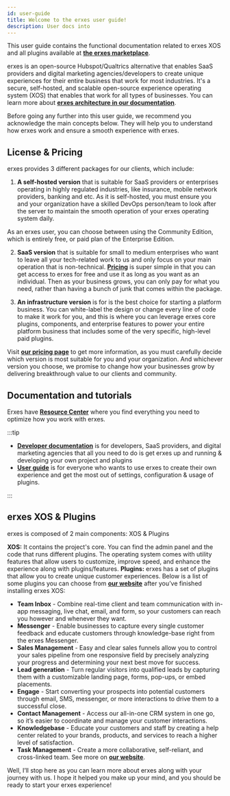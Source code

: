```yaml
---
id: user-guide
title: Welcome to the erxes user guide! 
description: User docs into
---
```


This user guide contains the functional documentation related to erxes XOS and all plugins available at **<a href="https://erxes.io/marketplace" >the erxes marketplace</a>**.

erxes is an open-source Hubspot/Qualtrics alternative that enables SaaS providers and digital marketing agencies/developers to create unique experiences for their entire business that work for most industries. It's a secure, self-hosted, and scalable open-source experience operating system (XOS) that enables that work for all types of businesses. You can learn more about **<a href="https://docs.erxes.io/docs/introduction/architecture" >erxes architecture in our documentation</a>**.

Before going any further into this user guide, we recommend you acknowledge the main concepts below. They will help you to understand how erxes work and ensure a smooth experience with erxes.

## License & Pricing

erxes provides 3 different packages for our clients, which include:

1. **A self-hosted version** that is suitable for SaaS providers or enterprises operating in highly regulated industries, like insurance, mobile network providers, banking and etc. As it is self-hosted, you must ensure you and your organization have a skilled DevOps person/team to look after the server to maintain the smooth operation of your erxes operating system daily.  

As an erxes user, you can choose between using the Community Edition, which is entirely free, or paid plan of the Enterprise Edition.  

2. **SaaS version** that is suitable for small to medium enterprises who want to leave all your tech-related work to us and only focus on your main operation that is non-technical. **<a href="https://erxes.io/pricing" >Pricing</a>** is super simple in that you can get access to erxes for free and use it as long as you want as an individual. Then as your business grows, you can only pay for what you need, rather than having a bunch of junk that comes within the package. 

3. **An infrastructure version** is for is the best choice for starting a platform business. You can white-label the design or change every line of code to make it work for you, and this is where you can leverage erxes core plugins, components, and enterprise features to power your entire platform business that includes some of the very specific, high-level paid plugins.


Visit **<a href="https://erxes.io/pricing" >our pricing page</a>** to get more information, as you must carefully decide which version is most suitable for you and your organization. And whichever version you choose, we promise to change how your businesses grow by delivering breakthrough value to our clients and community. 

## Documentation and tutorials

Erxes have **<a href="https://erxes.io/resource-center" >Resource Center</a>** where you find everything you need to optimize how you work with erxes.

:::tip

- **<a href="https://docs.erxes.io/docs/intro/" >Developer documentation</a>** is for developers, SaaS providers, and digital marketing agencies that all you need to do is get erxes up and running & developing your own project and plugins 
- **<a href="https://docs.erxes.io/docs/user-guide/" >User guide</a>** is for everyone who wants to use erxes to create their own experience and get the most out of settings, configuration & usage of plugins.

:::

## erxes XOS & Plugins


erxes is composed of 2 main components: XOS & Plugins

**XOS:** It contains the project's core. You can find the admin panel and the code that runs different plugins. The operating system comes with utility features that allow users to customize, improve speed, and enhance the experience along with plugins/features.
**Plugins:** erxes has a set of plugins that allow you to create unique customer experiences. Below is a list of some plugins you can choose from **<a href="https://erxes.io/marketplace" >our website</a>** after you’ve finished installing erxes XOS:

- **Team Inbox** - Combine real-time client and team communication with in-app messaging, live chat, email, and form, so your customers can reach you however and whenever they want.
- **Messenger** - Enable businesses to capture every single customer feedback and educate customers through knowledge-base right from the erxes Messenger.
- **Sales Management** - Easy and clear sales funnels allow you to control your sales pipeline from one responsive field by precisely analyzing your progress and determining your next best move for success.
- **Lead generation** - Turn regular visitors into qualified leads by capturing them with a customizable landing page, forms, pop-ups, or embed placements.
- **Engage** - Start converting your prospects into potential customers through email, SMS, messenger, or more interactions to drive them to a successful close.
- **Contact Management** - Access our all-in-one CRM system in one go, so it’s easier to coordinate and manage your customer interactions.
- **Knowledgebase** - Educate your customers and staff by creating a help center related to your brands, products, and services to reach a higher level of satisfaction.
- **Task Management** - Create a more collaborative, self-reliant, and cross-linked team. See more on **<a href="https://erxes.io/marketplace" >our website</a>**.


Well, I’ll stop here as you can learn more about erxes along with your journey with us. I hope it helped you make up your mind, and you should be ready to start your erxes experience!
